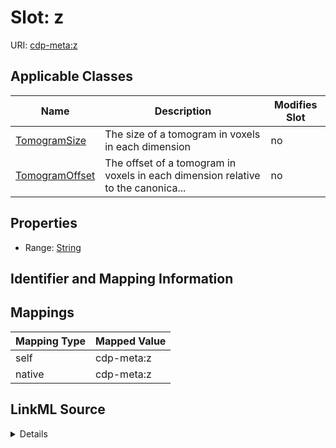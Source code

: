 

# Slot: z

URI: [cdp-meta:z](metadataz)



<!-- no inheritance hierarchy -->





## Applicable Classes

| Name | Description | Modifies Slot |
| --- | --- | --- |
| [TomogramSize](TomogramSize.md) | The size of a tomogram in voxels in each dimension |  no  |
| [TomogramOffset](TomogramOffset.md) | The offset of a tomogram in voxels in each dimension relative to the canonica... |  no  |







## Properties

* Range: [String](String.md)





## Identifier and Mapping Information








## Mappings

| Mapping Type | Mapped Value |
| ---  | ---  |
| self | cdp-meta:z |
| native | cdp-meta:z |




## LinkML Source

<details>
```yaml
name: z
alias: z
domain_of:
- TomogramSize
- TomogramOffset
range: string

```
</details>

